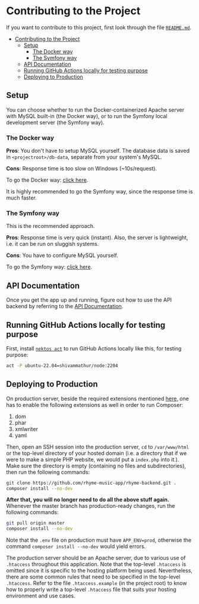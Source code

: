 # Contributing to the Project

If you want to contribute to this project, first look through the file
[`README.md`](../README.md).

- [Contributing to the Project](#contributing-to-the-project)
  - [Setup](#setup)
    - [The Docker way](#the-docker-way)
    - [The Symfony way](#the-symfony-way)
  - [API Documentation](#api-documentation)
  - [Running GitHub Actions locally for testing purpose](#running-github-actions-locally-for-testing-purpose)
  - [Deploying to Production](#deploying-to-production)

## Setup

You can choose whether to run the Docker-containerized Apache server with
MySQL built-in (the Docker way), or to run the Symfony local development
server (the Symfony way).

### The Docker way

**Pros**: You don't have to setup MySQL yourself. The database data
is saved in `<projectroot>/db-data`, separate from your
system's MySQL.

**Cons**: Response time is too slow on Windows (~10s/request).

To go the Docker way: [click here](./setup/Docker.md).

It is highly recommended to go the Symfony way, since the response time
is much faster.

### The Symfony way

This is the recommended approach.

**Pros**: Response time is very quick (instant). Also, the server is
lightweight, i.e. it can be run on sluggish systems.

**Cons**: You have to configure MySQL yourself.

To go the Symfony way: [click here](./setup/Symfony.md).

## API Documentation

Once you get the app up and running, figure out how to use the
API backend by referring to the [API Documentation](./API.md).

## Running GitHub Actions locally for testing purpose

First, install [`nektos act`](https://nektosact.com/installation/index.html)
to run GitHub Actions locally like this,
for testing purpose:

```sh
act -P ubuntu-22.04=shivammathur/node:2204
```

## Deploying to Production

On production server, beside the required extensions
mentioned [here](./setup/php-notes.md), one has to
enable the following extensions as well in order
to run Composer:

1. dom
2. phar
3. xmlwriter
4. yaml

Then, open an SSH session into the production
server, `cd` to `/var/www/html` or the top-level
directory of your hosted domain (i.e. a
directory that if we were to make a simple
PHP website, we would put a `index.php` into
it.). Make sure the directory is empty (containing
no files and subdirectories), then run the
following commands:

```sh
git clone https://github.com/rhyme-music-app/rhyme-backend.git .
composer install --no-dev
```

**After that, you will no longer need to**
**do all the above stuff again.** Whenever
the master branch has production-ready
changes, run the following commands:

```sh
git pull origin master
composer install --no-dev
```

Note that the `.env` file on production
must have `APP_ENV=prod`, otherwise the
command `composer install --no-dev` would
yield errors.

The production server should be an Apache server,
due to various use of `.htaccess` throughout
this application. Note that the top-level `.htaccess`
is omitted since it is specific to the hosting
platform being used. Nevertheless, there are
some common rules that need to be specified in
the top-level `.htaccess`. Refer to the file
`.htaccess.example` (in the project root) to
know how to properly write a top-level `.htaccess`
file that suits your hosting environment and use cases.

